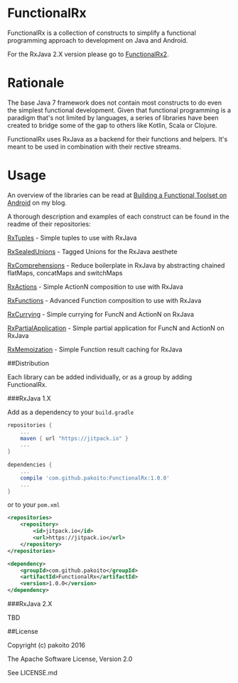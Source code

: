 # FunctionalRx

FunctionalRx is a collection of constructs to simplify a functional programming approach to development on Java and Android.

For the RxJava 2.X version please go to [FunctionalRx2](https://github.com/pakoito/FunctionalRx2).

# Rationale

The base Java 7 framework does not contain most constructs to do even the simplest functional development. Given that functional programming is a paradigm that's not limited by languages, a series of libraries have been created to bridge some of the gap to others like Kotlin, Scala or Clojure.

FunctionalRx uses RxJava as a backend for their functions and helpers. It's meant to be used in combination with their rective streams.

# Usage

An overview of the libraries can be read at [Building a Functional Toolset on Android](http://www.pacoworks.com/2016/05/25/building-a-functional-toolset-for-android/) on my blog.

A thorough description and examples of each construct can be found in the readme of their repositories:

[RxTuples](https://github.com/pakoito/RxTuples) - Simple tuples to use with RxJava

[RxSealedUnions](https://github.com/pakoito/RxSealedUnions) - Tagged Unions for the RxJava aesthete

[RxComprehensions](https://github.com/pakoito/RxComprehensions) - Reduce boilerplate in RxJava by abstracting chained flatMaps, concatMaps and switchMaps

[RxActions](https://github.com/pakoito/RxActions) - Simple ActionN composition to use with RxJava

[RxFunctions](https://github.com/pakoito/RxFunctions) - Advanced Function composition to use with RxJava

[RxCurrying](https://github.com/pakoito/RxCurrying) - Simple currying for FuncN and ActionN on RxJava

[RxPartialApplication](https://github.com/pakoito/RxPartialApplication) - Simple partial application for FuncN and ActionN on RxJava

[RxMemoization](https://github.com/pakoito/RxMemoization) - Simple Function result caching for RxJava

##Distribution

Each library can be added individually, or as a group by adding FunctionalRx.

###RxJava 1.X

Add as a dependency to your `build.gradle`
```groovy
repositories {
    ...
    maven { url "https://jitpack.io" }
    ...
}
    
dependencies {
    ...
    compile 'com.github.pakoito:FunctionalRx:1.0.0'
    ...
}
```
or to your `pom.xml`

```xml
<repositories>
    <repository>
        <id>jitpack.io</id>
        <url>https://jitpack.io</url>
    </repository>
</repositories>

<dependency>
    <groupId>com.github.pakoito</groupId>
    <artifactId>FunctionalRx</artifactId>
    <version>1.0.0</version>
</dependency>
```

###RxJava 2.X

TBD

##License

Copyright (c) pakoito 2016

The Apache Software License, Version 2.0

See LICENSE.md

